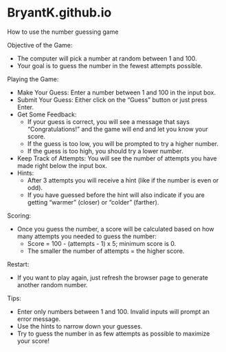 # BryantK.github.io

How to use the number guessing game

Objective of the Game: 
- The computer will pick a number at random between 1 and 100.
- Your goal is to guess the number in the fewest attempts possible.

Playing the Game:
- Make Your Guess: Enter a number between 1 and 100 in the input box.
- Submit Your Guess: Either click on the “Guess” button or just press Enter.
- Get Some Feedback:
  - If your guess is correct, you will see a message that says “Congratulations!” and the game will end and let you know your score.
  - If the guess is too low, you will be prompted to try a higher number.
  - If the guess is too high, you should try a lower number.
- Keep Track of Attempts: You will see the number of attempts you have made right below the input box.
- Hints:
  - After 3 attempts you will receive a hint (like if the number is even or odd).
  - If you have guessed before the hint will also indicate if you are getting “warmer” (closer) or “colder” (farther).

Scoring:
- Once you guess the number, a score will be calculated based on how many attempts you needed to guess the number:
  - Score = 100 - (attempts - 1) x 5; minimum score is 0.
  - The smaller the number of attempts = the higher score.

Restart:
- If you want to play again, just refresh the browser page to generate another random number.

Tips:
- Enter only numbers between 1 and 100. Invalid inputs will prompt an error message.
- Use the hints to narrow down your guesses.
- Try to guess the number in as few attempts as possible to maximize your score!
